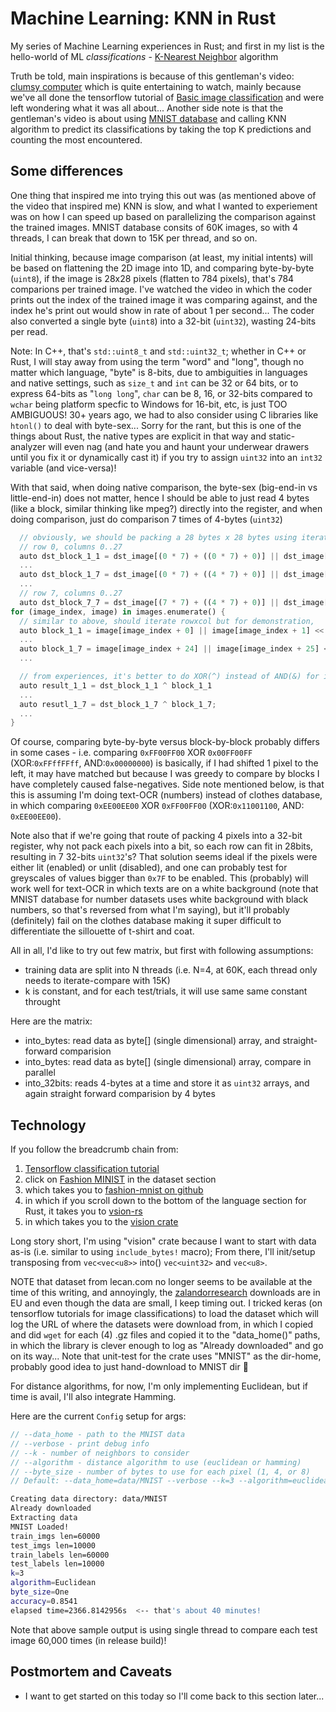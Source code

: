 # Machine Learning: KNN in Rust

My series of Machine Learning experiences in Rust; and first in my list is the hello-world of ML _classifications_ - [K-Nearest Neighbor](https://en.wikipedia.org/wiki/K-nearest_neighbors_algorithm) algorithm

Truth be told, main inspirations is because of this gentleman's video: [clumsy computer](https://www.youtube.com/watch?v=vzabeKdW9tE) which is quite entertaining to watch, mainly because we've all done the tensorflow tutorial of [Basic image classification](https://www.tensorflow.org/tutorials/keras/classification) and were left wondering what it was all about... Another side note is that the gentleman's video is about using [MNIST database](https://en.wikipedia.org/wiki/MNIST_database) and calling KNN algorithm to predict its classifications by taking the top K predictions and counting the most encountered.

## Some differences

One thing that inspired me into trying this out was (as mentioned above of the video that inspired me) KNN is slow, and what I wanted to experiement was on how I can speed up based on parallelizing the comparison against the trained images. MNIST database consits of 60K images, so with 4 threads, I can break that down to 15K per thread, and so on.

Initial thinking, because image comparison (at least, my initial intents) will be based on flattening the 2D image into 1D, and comparing byte-by-byte (`uint8`), if the image is 28x28 pixels (flatten to 784 pixels), that's 784 comparions per trained image. I've watched the video in which the coder prints out the index of the trained image it was comparing against, and the index he's print out would show in rate of about 1 per second... The coder also converted a single byte (`uint8`) into a 32-bit (`uint32`), wasting 24-bits per read.

Note: In C++, that's `std::uint8_t` and `std::uint32_t`; whether in C++ or Rust, I will stay away from using the term "word" and "long", though no matter which language, "byte" is 8-bits, due to ambiguities in languages and native settings, such as `size_t` and `int` can be 32 or 64 bits, or to express 64-bits as "`long long`", `char` can be 8, 16, or 32-bits compared to `wchar` being platform specfic to Windows for 16-bit, etc, is just TOO AMBIGUOUS! 30+ years ago, we had to also consider using C libraries like `htonl()` to deal with byte-sex... Sorry for the rant, but this is one of the things about Rust, the native types are explicit in that way and static-analyzer will even nag (and hate you and haunt your underwear drawers until you fix it or dynamically cast it) if you try to assign `uint32` into an `int32` variable (and vice-versa)!

With that said, when doing native comparison, the byte-sex (big-end-in vs little-end-in) does not matter, hence I should be able to just read 4 bytes (like a block, similar thinking like mpeg?) directly into the register, and when doing comparison, just do comparison 7 times of 4-bytes (`uint32`)

```rust
  // obviously, we should be packing a 28 bytes x 28 bytes using iteration (for row=0..28{forcol=0..28}) but this is just pseudo-code...
  // row 0, columns 0..27
  auto dst_block_1_1 = dst_image[(0 * 7) + ((0 * 7) + 0)] || dst_image[(0*7) + ((0*7)+1)] << 1 || dst_image[2] << 2 || dst_image[3] << 3
  ...
  auto dst_block_1_7 = dst_image[(0 * 7) + ((4 * 7) + 0)] || dst_image[(0*7) + ((4*7)+1)] << 1 || dst_image[26] << 2 || dst_image[27] << 3
  ...
  // row 7, columns 0..27
  auto dst_block_7_7 = dst_image[(7 * 7) + ((4 * 7) + 0)] || dst_image[(7*7) + ((4*7)+1)] << 1 || dst_image[(7*7)+26] << 2 || dst_image[(7*7)+27] << 3
for (image_index, image) in images.enumerate() {
  // similar to above, should iterate rowxcol but for demonstration,
  auto block_1_1 = image[image_index + 0] || image[image_index + 1] << 1 || image[image_index + 2] << 2 || image[image_index + 3] << 3
  ...
  auto block_1_7 = image[image_index + 24] || image[image_index + 25] << 1 || image[image_index + 26] << 2 || image[image_index + 27] << 3
  ...

  // from experiences, it's better to do XOR(^) instead of AND(&) for image comparison
  auto result_1_1 = dst_block_1_1 ^ block_1_1
  ...
  auto resutl_1_7 = dst_block_1_7 ^ block_1_7;
  ...
}
```

Of course, comparing byte-by-byte versus block-by-block probably differs in some cases - i.e. comparing `0xFF00FF00` XOR `0x00FF00FF` (XOR:`0xFFffFFff`, AND:`0x00000000`) is basically, if I had shifted 1 pixel to the left, it may have matched but because I was greedy to compare by blocks I have completely caused false-negatives. Side note mentioned below, is that this is assuming I'm doing text-OCR (numbers) instead of clothes database, in which comparing `0xEE00EE00` XOR `0xFF00FF00` (XOR:`0x11001100`, AND: `0xEE00EE00`).

Note also that if we're going that route of packing 4 pixels into a 32-bit register, why not pack each pixels into a bit, so each row can fit in 28bits, resulting in 7 32-bits `uint32`'s? That solution seems ideal if the pixels were either lit (enabled) or unlit (disabled), and one can probably test for greyscales of values bigger than `0x7F` to be enabled. This (probably) will work well for text-OCR in which texts are on a white background (note that MNIST database for number datasets uses white background with black numbers, so that's reversed from what I'm saying), but it'll probably (definitely) fail on the clothes database making it super difficult to differentiate the sillouette of t-shirt and coat.

All in all, I'd like to try out few matrix, but first with following assumptions:

- training data are split into N threads (i.e. N=4, at 60K, each thread only needs to iterate-compare with 15K)
- k is constant, and for each test/trials, it will use same same constant throught

Here are the matrix:

- into_bytes: read data as byte[] (single dimensional) array, and straight-forward comparision
- into_bytes: read data as byte[] (single dimensional) array, compare in parallel
- into_32bits: reads 4-bytes at a time and store it as `uint32` arrays, and again straight forward comparision by 4 bytes

## Technology

If you follow the breadcrumb chain from:

1. [Tensorflow classification tutorial](https://www.tensorflow.org/tutorials/keras/classification)
2. click on [Fashion MINIST](https://colab.research.google.com/github/tensorflow/docs/blob/master/site/en/tutorials/keras/classification.ipynb#scrollTo=dzLKpmZICaWN) in the dataset section
3. which takes you to [fashion-mnist on github](https://github.com/zalandoresearch/fashion-mnist)
4. in which if you scroll down to the bottom of the language section for Rust, it takes you to [vsion-rs](https://github.com/AtheMathmo/vision-rs/tree/master)
5. in which takes you to the [vision crate](https://crates.io/crates/vision)

Long story short, I'm using "vision" crate because I want to start with data as-is (i.e. similar to using `include_bytes!` macro); From there, I'll init/setup transposing from `vec<vec<u8>>` into() `vec<uint32>` and `vec<u8>`.

NOTE that dataset from lecan.com no longer seems to be available at the time of this writing, and annoyingly, the [zalandorresearch](https://github.com/zalandoresearch/fashion-mnist) downloads are in EU and even though the data are small, I keep timing out. I tricked keras (on tensorflow tutorials for image classifications) to load the dataset which will log the URL of where the datasets were download from, in which I copied and did `wget` for each (4) .gz files and copied it to the "data_home()" paths, in which the library is clever enough to log as "Already downloaded" and go on its way... Note that unit-test for the crate uses "MNIST" as the dir-home, probably good idea to just hand-download to MNIST dir :shrug:

For distance algorithms, for now, I'm only implementing Euclidean, but if time is avail, I'll also integrate Hamming.

Here are the current `Config` setup for args:

```rust
// --data_home - path to the MNIST data
// --verbose - print debug info
// --k - number of neighbors to consider
// --algorithm - distance algorithm to use (euclidean or hamming)
// --byte_size - number of bytes to use for each pixel (1, 4, or 8)
// Default: --data_home=data/MNIST --verbose --k=3 --algorithm=euclidean --byte_size=1
```

```bash
Creating data directory: data/MNIST
Already downloaded
Extracting data
MNIST Loaded!
train_imgs len=60000
test_imgs len=10000
train_labels len=60000
test_labels len=10000
k=3
algorithm=Euclidean
byte_size=One
accuracy=0.8541
elapsed time=2366.8142956s  <-- that's about 40 minutes!
```

Note that above sample output is using single thread to compare each test image 60,000 times (in release build)!

## Postmortem and Caveats

- I want to get started on this today so I'll come back to this section later...
